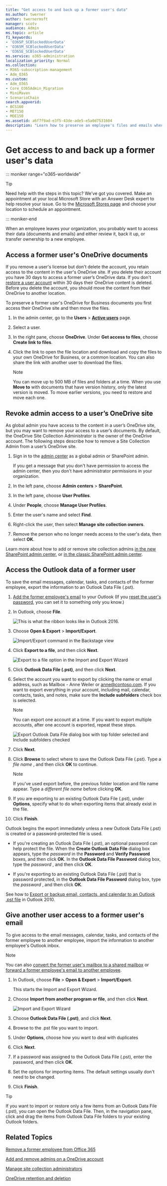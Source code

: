 ```yaml
---
title: "Get access to and back up a former user's data"
ms.author: twerner
author: twernermsft
manager: scotv
audience: Admin
ms.topic: article
f1_keywords:
- 'O365P_SCBlockedUserData'
- 'O365M_SCBlockedUserData'
- 'O365E_SCBlockedUserData'
ms.service: o365-administration
localization_priority: Normal
ms.collection: 
- M365-subscription-management 
- Adm_O365
ms.custom:
- Adm_O365
- Core_O365Admin_Migration
- MiniMaven
- ScenarioChain
search.appverid:
- BCS160
- MET150
- MOE150
ms.assetid: a6f7f9ad-e3f5-43de-ade5-e5a0d7531604
description: "Learn how to preserve an employee's files and emails when the person leaves your organization."
---
```


# Get access to and back up a former user's data

::: moniker range="o365-worldwide"

> [!TIP]
> Need help with the steps in this topic? We’ve got you covered. Make an appointment at your local Microsoft Store with an Answer Desk expert to help resolve your issue. Go to the [Microsoft Stores page](https://go.microsoft.com/fwlink/?LinkID=2041482) and choose your location to schedule an appointment.

::: moniker-end

When an employee leaves your organization, you probably want to access their data (documents and emails) and either review it, back it up, or transfer ownership to a new employee.
  
    
## Access a former user's OneDrive documents

If you remove a user's license but don't delete the account, you retain access to the content in the user's OneDrive site. If you delete their account you have 30 days to access a former user’s OneDrive data. If you don't [restore a user account](https://docs.microsoft.com/office365/admin/add-users/restore-user) within 30 days their OneDrive content is deleted. Before you delete the account, you should move the content from their OneDrive to another location.

To preserve a former user's OneDrive for Business documents you first access their OneDrive site and then move the files. 

1. In the admin center, go to the **Users** \> **<a href="https://go.microsoft.com/fwlink/p/?linkid=834822" target="_blank">Active users</a>** page.
    
2. Select a user.

3. In the right pane, choose  **OneDrive**. Under **Get access to files**, choose **Create link to files**.

4. Click the link to open the file location and download and copy the files to your own OneDrive for Business, or a common location. You can also share the link with another user to download the files.

    > [!NOTE]
    > You can move up to 500 MB of files and folders at a time.
    > When you use **Move to** with documents that have version history, only the latest version is moved. To move earlier versions, you need to restore and move each one. 
    
## Revoke admin access to a user’s OneDrive site

As global admin you have access to the content in a user’s OneDrive site, but you may want to remove your access to a user’s documents. By default, the OneDrive Site Collection Administrator is the owner of the OneDrive account. The following steps describe how to remove a Site Collection Admin from a user’s OneDrive site.

1. Sign in to the <a href="https://go.microsoft.com/fwlink/p/?linkid=837890" target="_blank">admin center</a>  as a global admin or SharePoint admin. 

    If you get a message that you don't have permission to access the admin center, then you don't have administrator permissions in your organization.

2. In the left pane, choose **Admin centers** > **SharePoint**.

3. In the left pane, choose **User Profiles**.

4. Under **People**, choose **Manage User Profiles**.

5. Enter the user's name and select **Find**.

6. Right-click the user, then select **Manage site collection owners**.

7. Remove the person who no longer needs access to the user's data, then select **OK**.

Learn more about how to add or remove site collection admins [in the new SharePoint admin center](https://docs.microsoft.com/sharepoint/manage-site-collection-administrators#add-or-remove-site-collection-admins-in-the-new-sharepoint-admin-center), or [in the classic SharePoint admin center](https://docs.microsoft.com/sharepoint/manage-site-collection-administrators#add-or-remove-site-collection-admins-in-the-classic-sharepoint-admin-center).

    
## Access the Outlook data of a former user

To save the email messages, calendar, tasks, and contacts of the former employee, export the information to an Outlook Data File (.pst).
  
1. [Add the former employee's email](https://support.office.com/article/6e27792a-9267-4aa4-8bb6-c84ef146101b.aspx) to your Outlook (If you [reset the user's password](reset-passwords.md), you can set it to something only you know.)
    
2. In Outlook, choose **File**.
    
    ![This is what the ribbon looks like in Outlook 2016.](../media/d7f66ed3-9861-4521-b410-e86a58ab15a7.png)
  
3. Choose **Open &amp; Export** \> **Import/Export**.
    
    ![Import/Export command in the Backstage view](../media/6013919e-d8ce-4902-b7b4-78ff4260a2f8.jpg)
  
4. Click **Export to a file**, and then click **Next**.
    
    ![Export to a file option in the Import and Export Wizard](../media/458466a0-366b-4fbf-a2db-1919412c6527.jpg)
  
5. Click **Outlook Data File (.pst)**, and then click **Next**.
    
6. Select the account you want to export by clicking the name or email address, such as Mailbox - Anne Weiler or anne@contoso.com. If you want to export everything in your account, including mail, calendar, contacts, tasks, and notes, make sure the **Include subfolders** check box is selected. 
    
    > [!NOTE]
    > You can export one account at a time. If you want to export multiple accounts, after one account is exported, repeat these steps. 
  
    ![Export Outlook Data File dialog box with top folder selected and Include subfolders checked](../media/ce36616f-d76d-4ce2-b517-8ac4874e0971.jpg)
  
7. Click **Next**.
    
8. Click **Browse** to select where to save the Outlook Data File (.pst). Type a  *file name*  , and then click **OK** to continue. 
    
    > [!NOTE]
    > If you've used export before, the previous folder location and file name appear. Type a  *different file name*  before clicking **OK**. 
  
9. If you are exporting to an existing Outlook Data File (.pst), under **Options**, specify what to do when exporting items that already exist in the file.
    
10. Click **Finish**.
    
Outlook begins the export immediately unless a new Outlook Data File (.pst) is created or a password-protected file is used.
  
   - If you're creating an Outlook Data File (.pst), an optional password can help protect the file. When the **Create Outlook Data File** dialog box appears, type the  *password*  in the **Password** and **Verify Password** boxes, and then click **OK**. In the **Outlook Data File Password** dialog box, type the  *password*  , and then click **OK**.
    
  - If you're exporting to an existing Outlook Data File (.pst) that is password protected, in the **Outlook Data File Password** dialog box, type the  *password*  , and then click **OK**.
    
See how to [Export or backup email, contacts, and calendar to an Outlook .pst file](https://support.office.com/article/14252b52-3075-4e9b-be4e-ff9ef1068f91.aspx) in Outlook 2010. 
  
## Give another user access to a former user's email 

To give access to the email messages, calendar, tasks, and contacts of the former employee to another employee, import the information to another employee's Outlook inbox.

> [!NOTE]
> You can also [convert the former user's mailbox to a shared mailbox](https://docs.microsoft.com/office365/admin/email/convert-user-mailbox-to-shared-mailbox) or [forward a former employee's email to another employee](https://docs.microsoft.com/office365/admin/add-users/remove-former-employee#forward-a-former-employees-email-to-another-employee-or-convert-to-a-shared-mailbox).

  
1. In Outlook, choose **File** \> **Open &amp; Export** \> **Import/Export**.
    
    This starts the Import and Export Wizard.
    
2. Choose **Import from another program or file**, and then click **Next**.
    
    ![Import and Export Wizard](../media/15cdd674-cd7b-492c-8e93-992cfa890f26.jpg)
  
3. Choose **Outlook Data File (.pst)**, and click **Next**.
    
4. Browse to the .pst file you want to import.
    
5. Under **Options**, choose how you want to deal with duplicates
    
6. Click **Next**.
    
7. If a password was assigned to the Outlook Data File (.pst), enter the password, and then click **OK**.
    
8. Set the options for importing items. The default settings usually don't need to be changed.
    
9. Click **Finish**.
    
> [!TIP]
> If you want to import or restore only a few items from an Outlook Data File (.pst), you can open the Outlook Data File. Then, in the navigation pane, click and drag the items from Outlook Data File folders to your existing Outlook folders. 
  
  
## Related Topics
[Remove a former employee from Office 365](remove-former-employee.md)

[Add and remove admins on a OneDrive account](https://docs.microsoft.com/sharepoint/manage-user-profiles#add-and-remove-admins-for-a-users-onedrive)

[Manage site collection administrators](https://docs.microsoft.com/sharepoint/manage-site-collection-administrators#add-or-remove-site-collection-admins-in-the-new-sharepoint-admin-center)
  
[OneDrive retention and deletion](https://docs.microsoft.com/onedrive/retention-and-deletion)
  


